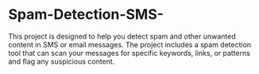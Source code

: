 # Spam-Detection-SMS-
This project is designed to help you detect spam and other unwanted content in SMS or email messages. The project includes a spam detection tool that can scan your messages for specific keywords, links, or patterns and flag any suspicious content.
